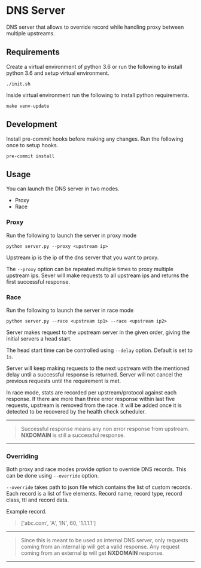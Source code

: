 # DNS Server

DNS server that allows to override record while handling proxy between multiple upstreams.


## Requirements

Create a virtual environment of python 3.6 or run the following to install python 3.6 and setup virtual environment.

```shell
./init.sh
 ```

Inside virtual environment run the following to install python requirements.
```shell
make venv-update
 ```

## Development

Install pre-commit hooks before making any changes. Run the following once to setup hooks.

```shell
pre-commit install
 ```

## Usage

You can launch the DNS server in two modes.

* Proxy
* Race

### Proxy

Run the following to launch the server in proxy mode

```shell
python server.py --proxy <upstream ip>
 ```

Upstream ip is the ip of the dns server that you want to proxy.

The `--proxy` option can be repeated multiple times to proxy multiple upstream ips. Sever will make requests to all upstream ips and returns the first successful response.

### Race

Run the following to launch the server in race mode

```shell
python server.py --race <upstream ip1> --race <upstream ip2>
 ```

Server makes request to the upstream server in the given order, giving the initial servers a head start.

The head start time can be controlled using `--delay` option. Default is set to `1s`.

Server will keep making requests to the next upstream with the mentioned delay until a successful response is returned. Server will not cancel the previous requests until the requirement is met.

In race mode, stats are recorded per upstream/protocol against each response. If there are more than three error response within last five requests, upstream is removed from the race. It will be added once it is detected to be recovered by the health check scheduler.

---
> Successful response means any non error response from upstream. **NXDOMAIN** is still a successful response.
---

### Overriding

Both proxy and race modes provide option to override DNS records. This can be done using `--override` option.

`--override` takes path to json file which contains the list of custom records. Each record is a list of five elements. Record name, record type, record class, ttl and record data.

Example record.
> ['abc.com', 'A', 'IN', 60, '1.1.1.1']

---
> Since this is meant to be used as internal DNS server, only requests coming from an internal ip will get a valid response. Any request coming from an external ip will get **NXDOMAIN** response.
---
